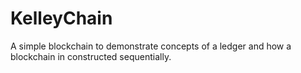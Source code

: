 # KelleyChain
A simple blockchain to demonstrate concepts of a ledger and how a blockchain in constructed sequentially.
